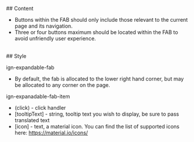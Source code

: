 <br>
## Content

* Buttons within the FAB should only include those relevant to the current page and its navigation.
* Three or four buttons maximum should be located within the FAB to avoid unfriendly user experience.

<br>
## Style

ign-expandable-fab

* By default, the fab is allocated to the lower right hand corner, but may be allocated to any corner on the page.

ign-expanadable-fab-item

* (click) - click handler
* [tooltipText] - string, tooltip text you wish to display, be sure to pass translated text
* [icon] - text, a material icon. You can find the list of supported icons here: https://material.io/icons/